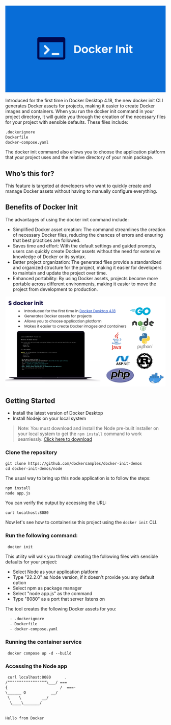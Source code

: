 
![docker init](images/dockerinit.png)

Introduced for the first time in Docker Desktop 4.18, the new docker init CLI generates Docker assets for projects, making it easier to create Docker images and containers. When you run the docker init command in your project directory, it will guide you through the creation of the necessary files for your project with sensible defaults. These files include:

```
.dockerignore
Dockerfile
docker-compose.yaml
```

The docker init command also allows you to choose the application platform that your project uses and the relative directory of your main package. 

## Who’s this for?

This feature is targeted at developers who want to quickly create and manage Docker assets without having to manually configure everything. 


## Benefits of Docker Init

The advantages of using the docker init command include:

- Simplified Docker asset creation: The command streamlines the creation of necessary Docker files, reducing the chances of errors and ensuring that best practices are followed.
- Saves time and effort: With the default settings and guided prompts, users can quickly create Docker assets without the need for extensive knowledge of Docker or its syntax.
- Better project organization: The generated files provide a standardized and organized structure for the project, making it easier for developers to maintain and update the project over time.
- Enhanced portability: By using Docker assets, projects become more portable across different environments, making it easier to move the project from development to production.

![docker init intro](images/dockerinit-intro.png)


## Getting Started

- Install the latest version of Docker Desktop
- Install Nodejs on your local system

> Note:
> You must download and install the Node pre-built installer on your local system to get the `npm install` command to work seamlessly. [Click here to download](https://nodejs.org/en/download/)


### Clone the repository

```
git clone https://github.com/dockersamples/docker-init-demos
cd docker-init-demos/node
```

The usual way to bring up this node application is to follow the steps:

```
npm install
node app.js
```
You can verify the output by accessing the URL:


```
curl localhost:8080
```

Now let's see how to containerise this project using the `docker init` CLI.


### Run the following command:

```bash
 docker init
```

This utility will walk you through creating the following files with sensible defaults for your project:

- Select Node as your application platform
- Type "22.2.0" as Node version, if it doesn't provide you any default option
- Select npm as package manager
- Select "node app.js" as the command
- Type "8080" as a port that server listens on


The tool creates the following Docker assets for you:

```
  - .dockerignore
  - Dockerfile
  - docker-compose.yaml
```

 
### Running the container service
 
 ```
  docker compose up -d --build
 ```
### Accessing the Node app
 
```
 curl localhost:8080      .
/"""""""""""""""""\___/ ===
{                       /  ===-
\______ O           __/
 \    \         __/
  \____\_______/


Hello from Docker
```
